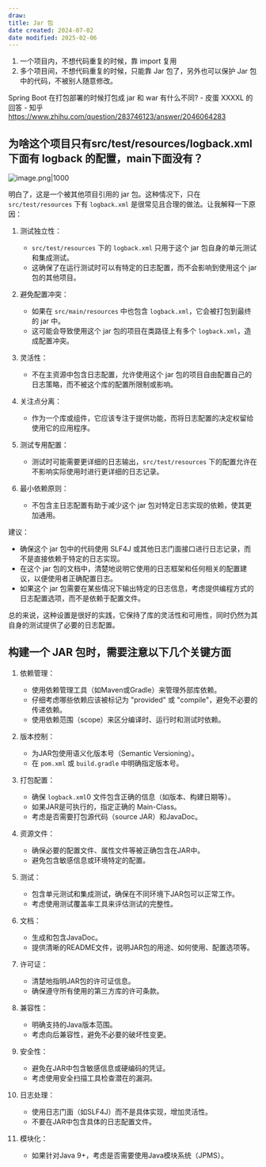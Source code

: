 ```yaml
---
draw:
title: Jar 包
date created: 2024-07-02
date modified: 2025-02-06
---
```

1. 一个项目内，不想代码重复的时候，靠 import 复用
2. 多个项目间，不想代码重复的时候，只能靠 Jar 包了，另外也可以保护 Jar 包中的代码，不被别人随意修改。

Spring Boot 在打包部署的时候打包成 jar 和 war 有什么不同? - 皮蛋 XXXXL 的回答 - 知乎  
https://www.zhihu.com/question/283746123/answer/2046064283

## 为啥这个项目只有src/test/resources/logback.xml下面有 logback 的配置，main下面没有？

![image.png|1000](https://imagehosting4picgo.oss-cn-beijing.aliyuncs.com/imagehosting/fix-dir%2Fpicgo%2Fpicgo-clipboard-images%2F2024%2F09%2F14%2F15-23-14-f890f86fe674ef7f2cd9313df34123f7-202409141523572-4647bf.png)

明白了，这是一个被其他项目引用的 jar 包。这种情况下，只在 `src/test/resources` 下有 `logback.xml` 是很常见且合理的做法。让我解释一下原因：

1. 测试独立性：
   - `src/test/resources` 下的 `logback.xml` 只用于这个 jar 包自身的单元测试和集成测试。
   - 这确保了在运行测试时可以有特定的日志配置，而不会影响到使用这个 jar 包的其他项目。

2. 避免配置冲突：
   - 如果在 `src/main/resources` 中也包含 `logback.xml`，它会被打包到最终的 jar 中。
   - 这可能会导致使用这个 jar 包的项目在类路径上有多个 `logback.xml`，造成配置冲突。

3. 灵活性：
   - 不在主资源中包含日志配置，允许使用这个 jar 包的项目自由配置自己的日志策略，而不被这个库的配置所限制或影响。

4. 关注点分离：
   - 作为一个库或组件，它应该专注于提供功能，而将日志配置的决定权留给使用它的应用程序。

5. 测试专用配置：
   - 测试时可能需要更详细的日志输出，`src/test/resources` 下的配置允许在不影响实际使用时进行更详细的日志记录。

6. 最小依赖原则：
   - 不包含主日志配置有助于减少这个 jar 包对特定日志实现的依赖，使其更加通用。

建议：

- 确保这个 jar 包中的代码使用 SLF4J 或其他日志门面接口进行日志记录，而不是直接依赖于特定的日志实现。
- 在这个 jar 包的文档中，清楚地说明它使用的日志框架和任何相关的配置建议，以便使用者正确配置日志。
- 如果这个 jar 包需要在某些情况下输出特定的日志信息，考虑提供编程方式的日志配置选项，而不是依赖于配置文件。

总的来说，这种设置是很好的实践，它保持了库的灵活性和可用性，同时仍然为其自身的测试提供了必要的日志配置。

## 构建一个 JAR 包时，需要注意以下几个关键方面

1. 依赖管理：
   - 使用依赖管理工具（如Maven或Gradle）来管理外部库依赖。
   - 仔细考虑哪些依赖应该被标记为 "provided" 或 "compile"，避免不必要的传递依赖。
   - 使用依赖范围（scope）来区分编译时、运行时和测试时依赖。

2. 版本控制：
   - 为JAR包使用语义化版本号（Semantic Versioning）。
   - 在 `pom.xml` 或 `build.gradle` 中明确指定版本号。

3. 打包配置：
   - 确保 `logback.xml`0 文件包含正确的信息（如版本、构建日期等）。
   - 如果JAR是可执行的，指定正确的 Main-Class。
   - 考虑是否需要打包源代码（source JAR）和JavaDoc。

4. 资源文件：
   - 确保必要的配置文件、属性文件等被正确包含在JAR中。
   - 避免包含敏感信息或环境特定的配置。

5. 测试：
   - 包含单元测试和集成测试，确保在不同环境下JAR包可以正常工作。
   - 考虑使用测试覆盖率工具来评估测试的完整性。

6. 文档：
   - 生成和包含JavaDoc。
   - 提供清晰的README文件，说明JAR包的用途、如何使用、配置选项等。

7. 许可证：
   - 清楚地指明JAR包的许可证信息。
   - 确保遵守所有使用的第三方库的许可条款。

8. 兼容性：
   - 明确支持的Java版本范围。
   - 考虑向后兼容性，避免不必要的破坏性变更。


9. 安全性：
    - 避免在JAR中包含敏感信息或硬编码的凭证。
    - 考虑使用安全扫描工具检查潜在的漏洞。
10. 日志处理：
    - 使用日志门面（如SLF4J）而不是具体实现，增加灵活性。
    - 不要在JAR中包含具体的日志配置文件。
11. 模块化：
    - 如果针对Java 9+，考虑是否需要使用Java模块系统（JPMS）。
